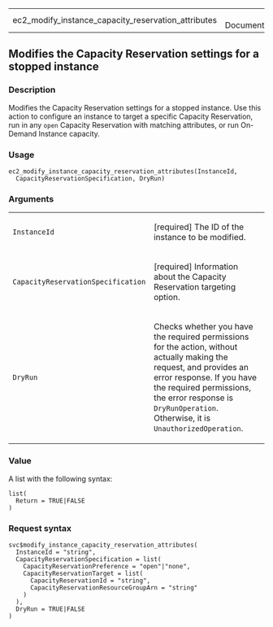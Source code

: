 <table style="width: 100%;">
<tbody>
<tr class="odd">
<td>ec2_modify_instance_capacity_reservation_attributes</td>
<td style="text-align: right;">R Documentation</td>
</tr>
</tbody>
</table>

## Modifies the Capacity Reservation settings for a stopped instance

### Description

Modifies the Capacity Reservation settings for a stopped instance. Use
this action to configure an instance to target a specific Capacity
Reservation, run in any `open` Capacity Reservation with matching
attributes, or run On-Demand Instance capacity.

### Usage

    ec2_modify_instance_capacity_reservation_attributes(InstanceId,
      CapacityReservationSpecification, DryRun)

### Arguments

<table>
<colgroup>
<col style="width: 35%" />
<col style="width: 65%" />
</colgroup>
<tbody>
<tr class="odd">
<td><code
id="ec2_modify_instance_capacity_reservation_attributes_:_InstanceId">InstanceId</code></td>
<td><p>[required] The ID of the instance to be modified.</p></td>
</tr>
<tr class="even">
<td><code
id="ec2_modify_instance_capacity_reservation_attributes_:_CapacityReservationSpecification">CapacityReservationSpecification</code></td>
<td><p>[required] Information about the Capacity Reservation targeting
option.</p></td>
</tr>
<tr class="odd">
<td><code
id="ec2_modify_instance_capacity_reservation_attributes_:_DryRun">DryRun</code></td>
<td><p>Checks whether you have the required permissions for the action,
without actually making the request, and provides an error response. If
you have the required permissions, the error response is
<code>DryRunOperation</code>. Otherwise, it is
<code>UnauthorizedOperation</code>.</p></td>
</tr>
</tbody>
</table>

### Value

A list with the following syntax:

    list(
      Return = TRUE|FALSE
    )

### Request syntax

    svc$modify_instance_capacity_reservation_attributes(
      InstanceId = "string",
      CapacityReservationSpecification = list(
        CapacityReservationPreference = "open"|"none",
        CapacityReservationTarget = list(
          CapacityReservationId = "string",
          CapacityReservationResourceGroupArn = "string"
        )
      ),
      DryRun = TRUE|FALSE
    )
